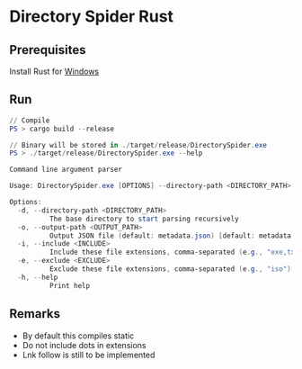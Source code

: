 # Directory Spider Rust

## Prerequisites

Install Rust for [Windows](https://www.rust-lang.org/learn/get-started)

## Run

```powershell
// Compile
PS > cargo build --release

// Binary will be stored in ./target/release/DirectorySpider.exe
PS > ./target/release/DirectorySpider.exe --help

Command line argument parser

Usage: DirectorySpider.exe [OPTIONS] --directory-path <DIRECTORY_PATH>

Options:
  -d, --directory-path <DIRECTORY_PATH>
          The base directory to start parsing recursively
  -o, --output-path <OUTPUT_PATH>
          Output JSON file (default: metadata.json) [default: metadata.json]
  -i, --include <INCLUDE>
          Include these file extensions, comma-separated (e.g., "exe,txt")
  -e, --exclude <EXCLUDE>
          Exclude these file extensions, comma-separated (e.g., "iso")
  -h, --help
          Print help
```

## Remarks

* By default this compiles static
* Do not include dots in extensions
* Lnk follow is still to be implemented
